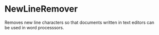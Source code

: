 # NewLineRemover
Removes new line characters so that documents written in text editors can be used in word processsors.
